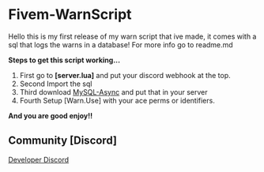 # Fivem-WarnScript
Hello this is my first release of my warn script that ive made, it comes with a sql that logs the warns in a database! For more info go to readme.md

**Steps to get this script working...**

1. First go to **[server.lua]** and put your discord webhook at the top.
2. Second Import the sql
3. Third download [MySQL-Async](https://github.com/brouznouf/fivem-mysql-async) and put that in your server
4. Fourth Setup [Warn.Use] with your ace perms or identifiers.

**And you are good enjoy!!**

## Community [Discord]
[Developer Discord](https://discord.com/invite/t3HbpbbPsH)

